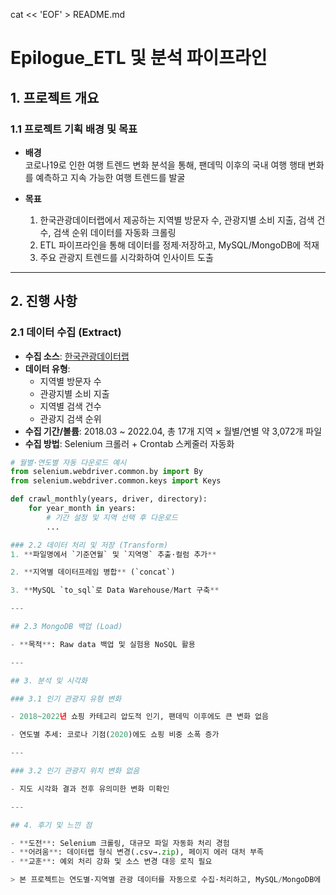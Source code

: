 cat << 'EOF' > README.md
# Epilogue_ETL 및 분석 파이프라인

## 1. 프로젝트 개요

### 1.1 프로젝트 기획 배경 및 목표

- **배경**  
  코로나19로 인한 여행 트렌드 변화 분석을 통해, 팬데믹 이후의 국내 여행 행태 변화를 예측하고 지속 가능한 여행 트렌드를 발굴

- **목표**  
  1. 한국관광데이터랩에서 제공하는 지역별 방문자 수, 관광지별 소비 지출, 검색 건수, 검색 순위 데이터를 자동화 크롤링  
  2. ETL 파이프라인을 통해 데이터를 정제·저장하고, MySQL/MongoDB에 적재  
  3. 주요 관광지 트렌드를 시각화하여 인사이트 도출  
   
---

## 2. 진행 사항

### 2.1 데이터 수집 (Extract)

- **수집 소스**: [한국관광데이터랩](https://datalab.visitkorea.or.kr/)  
- **데이터 유형**:  
  - 지역별 방문자 수  
  - 관광지별 소비 지출  
  - 지역별 검색 건수  
  - 관광지 검색 순위  
- **수집 기간/볼륨**: 2018.03 ~ 2022.04, 총 17개 지역 × 월별/연별 약 3,072개 파일  
- **수집 방법**: Selenium 크롤러 + Crontab 스케줄러 자동화  

```python
# 월별·연도별 자동 다운로드 예시
from selenium.webdriver.common.by import By
from selenium.webdriver.common.keys import Keys

def crawl_monthly(years, driver, directory):
    for year_month in years:
        # 기간 설정 및 지역 선택 후 다운로드
        ...

### 2.2 데이터 처리 및 저장 (Transform)
1. **파일명에서 `기준연월` 및 `지역명` 추출·컬럼 추가**

2. **지역별 데이터프레임 병합** (`concat`)

3. **MySQL `to_sql`로 Data Warehouse/Mart 구축**

---

## 2.3 MongoDB 백업 (Load)

- **목적**: Raw data 백업 및 실험용 NoSQL 활용

---

## 3. 분석 및 시각화

### 3.1 인기 관광지 유형 변화

- 2018~2022년 쇼핑 카테고리 압도적 인기, 팬데믹 이후에도 큰 변화 없음

- 연도별 추세: 코로나 기점(2020)에도 쇼핑 비중 소폭 증가

---

### 3.2 인기 관광지 위치 변화 없음

- 지도 시각화 결과 전후 유의미한 변화 미확인

---

## 4. 후기 및 느낀 점

- **도전**: Selenium 크롤링, 대규모 파일 자동화 처리 경험  
- **어려움**: 데이터랩 형식 변경(.csv→.zip), 페이지 에러 대처 부족  
- **교훈**: 예외 처리 강화 및 소스 변경 대응 로직 필요

> 본 프로젝트는 연도별·지역별 관광 데이터를 자동으로 수집·처리하고, MySQL/MongoDB에 적재하여 트렌드를 분석하는 ETL 파이프라인 입니다.

